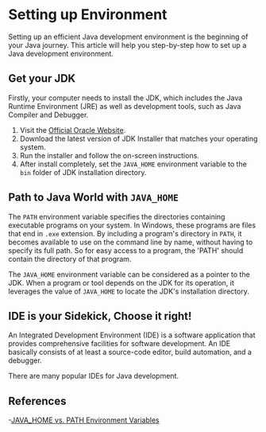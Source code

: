 # Setting up Environment

Setting up an efficient Java development environment is the beginning of your Java journey. This article will help you
step-by-step how to set up a Java development environment.

## Get your JDK

Firstly, your computer needs to install the JDK, which includes the Java Runtime Environment (JRE) as well as
development tools, such as Java Compiler and Debugger.

1. Visit the [Official Oracle Website](https://www.oracle.com/java/technologies/downloads/).
2. Download the latest version of JDK Installer that matches your operating system.
3. Run the installer and follow the on-screen instructions.
4. After install completely, set the `JAVA_HOME` environment variable to the `bin` folder of JDK installation directory.

## Path to Java World with `JAVA_HOME`

The `PATH` environment variable specifies the directories containing executable programs on your system. In
Windows, these programs are files that end in `.exe` extension. By including a program's directory in `PATH`, it becomes
available to use on the command line by name, without having to specify its full path. So for easy access to a program,
the 'PATH' should contain the directory of that program.

The `JAVA_HOME` environment variable can be considered as a pointer to the JDK. When a program or tool depends on the
JDK for its operation, it leverages the value of `JAVA_HOME` to locate the JDK's installation directory.

## IDE is your Sidekick, Choose it right!

An Integrated Development Environment (IDE) is a software application that provides comprehensive facilities for
software development. An IDE basically consists of at least a source-code editor, build automation, and a debugger.

There are many popular IDEs for Java development.

## References

-[JAVA_HOME vs. PATH Environment Variables](https://tomgregory.com/gradle/java-home-vs-path-environment-variables/#:~:text=The%20JAVA_HOME%20environment%20variable%20is,that%20pointer%20to%20find%20it.)